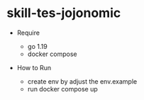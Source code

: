 # skill-tes-jojonomic
- Require
  - go 1.19
  - docker compose

- How to Run
  - create env by adjust the env.example
  - run docker compose up
